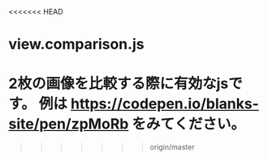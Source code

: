 <<<<<<< HEAD
# view.comparison.js
2枚の画像を比較する際に有効なjsです。
例は https://codepen.io/blanks-site/pen/zpMoRb をみてください。
=======

>>>>>>> origin/master
